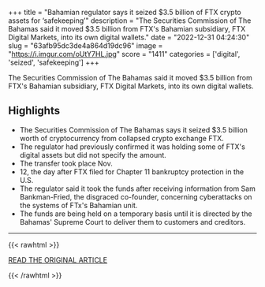 +++
title = "Bahamian regulator says it seized $3.5 billion of FTX crypto assets for ‘safekeeping’"
description = "The Securities Commission of The Bahamas said it moved $3.5 billion from FTX's Bahamian subsidiary, FTX Digital Markets, into its own digital wallets."
date = "2022-12-31 04:24:30"
slug = "63afb95dc3de4a864d19dc96"
image = "https://i.imgur.com/oUtY7HL.jpg"
score = "1411"
categories = ['digital', 'seized', 'safekeeping']
+++

The Securities Commission of The Bahamas said it moved $3.5 billion from FTX's Bahamian subsidiary, FTX Digital Markets, into its own digital wallets.

## Highlights

- The Securities Commission of The Bahamas says it seized $3.5 billion worth of cryptocurrency from collapsed crypto exchange FTX.
- The regulator had previously confirmed it was holding some of FTX's digital assets but did not specify the amount.
- The transfer took place Nov.
- 12, the day after FTX filed for Chapter 11 bankruptcy protection in the U.S.
- The regulator said it took the funds after receiving information from Sam Bankman-Fried, the disgraced co-founder, concerning cyberattacks on the systems of FTx's Bahamian unit.
- The funds are being held on a temporary basis until it is directed by the Bahamas' Supreme Court to deliver them to customers and creditors.

---

{{< rawhtml >}}
  <p class="article-category">
    <a target="_blank" href="https://www.cnbc.com/2022/12/30/bahamas-regulator-seized-3point5-billion-of-ftx-crypto-assets.html">READ THE ORIGINAL ARTICLE</a>
  </p>
{{< /rawhtml >}}
